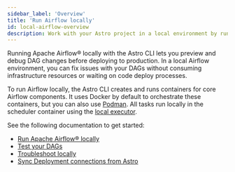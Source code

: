 ```yaml
---
sidebar_label: 'Overview'
title: 'Run Airflow locally'
id: local-airflow-overview
description: Work with your Astro project in a local environment by running Airflow and DAGs locally.
---
```


Running Apache Airflow® locally with the Astro CLI lets you preview and debug DAG changes before deploying to production. In a local Airflow environment, you can fix issues with your DAGs without consuming infrastructure resources or waiting on code deploy processes.

To run Airflow locally, the Astro CLI creates and runs containers for core Airflow components. It uses Docker by default to orchestrate these containers, but you can also use [Podman](cli/use-podman.md). All tasks run locally in the scheduler container using the [local executor](https://airflow.apache.org/docs/apache-airflow/stable/core-concepts/executor/local.html).

See the following documentation to get started:

- [Run Apache Airflow® locally](cli/run-airflow-locally.md)
- [Test your DAGs](cli/test-your-astro-project-locally.md)
- [Troubleshoot locally](cli/troubleshoot-locally.md)
- [Sync Deployment connections from Astro](cli/local-connections.md)
